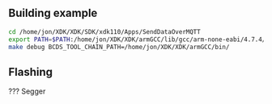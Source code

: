 
## Building example

```bash
cd /home/jon/XDK/XDK/SDK/xdk110/Apps/SendDataOverMQTT
export PATH=$PATH:/home/jon/XDK/XDK/armGCC/lib/gcc/arm-none-eabi/4.7.4/
make debug BCDS_TOOL_CHAIN_PATH=/home/jon/XDK/XDK/armGCC/bin/
```

## Flashing

??? Segger
